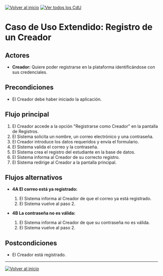 [![Volver al inicio](https://img.shields.io/badge/⬅️_Volver_al_inicio-4CAF50?style=for-the-badge)](../../README.md)
[![Ver todos los CdU](https://img.shields.io/badge/📋_Ver_todos_los_CdU-C62828?style=for-the-badge)](./CasosDeUso.md)

# Caso de Uso Extendido: Registro de un Creador

## Actores

- **Creador:** Quiere poder registrarse en la plataforma identificándose con sus credenciales. 

## Precondiciones

- El Creador debe haber iniciado la aplicación.

## Flujo principal

1. El Creador accede a la opción "Registrarse como Creador" en la pantalla de Registros.
2. El Sistema solicita un nombre, un correo electrónico y una contraseña.
3. El Creador introduce los datos requeridos y envía el formulario.
4. El Sistema valida el correo y la contraseña.
5. El Sistema crea el registro del estudiante en la base de datos.
6. El Sistema informa al Creador de su correcto registro.
7. El Sistema redirige al Creador a la pantalla principal. 


## Flujos alternativos

- **4A El correo está ya registrado:**
  1. El Sistema informa al Creador de que el correo ya está registrado.
  2. El Sistema vuelve al paso 2.

- **4B La contraseña no es válida:**
  1. El Sistema informa al Creador de que su contraseña no es válida.
  2. El Sistema vuelve al paso 2.

## Postcondiciones

- El Creador está registrado.

---

[![Volver al inicio](https://img.shields.io/badge/⬅️_Volver_al_inicio-4CAF50?style=for-the-badge)](../../README.md)